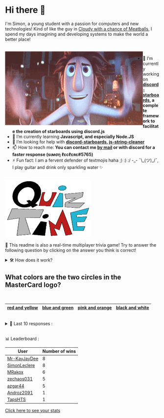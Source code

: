 # Hi there 👋

I'm Simon, a young student with a passion for computers and new technologies!
Kind of like the guy in [Cloudy with a chance of Meatballs](https://www.youtube.com/watch?v=dQw4w9WgXcQ), I spend my days imagining and developing systems to make the world a better place!

<br>

<img width="450" height="240" src="./assets/cloudyWithAChanceOfMeatBalls.gif" align=left>

- 🔭 I’m currently working on **[discord-starboards](https://github.com/SimonLeclere/discord-starboards), a complete framework to facilitate the creation of starboards using discord.js**
- 🌱 I’m currently learning **Javascript, and especially Node.JS**
- 🤔 I’m looking for help with **[discord-starboards](https://github.com/SimonLeclere/discord-starboards), [js-string-cleaner](https://github.com/SimonLeclere/Js-String-Cleaner)**
- 📫 How to reach me: **You can contact me [by mail](mailto:simon-leclere@orange.fr) or with discord for a faster response (sιмση ℓεcℓεяε#5765)**
- ⚡ Fun fact: I am a fervent defender of textmojis haha ;) :) :/ -\_- ¯\\\_(ツ)\_/¯, I play guitar and drink only sparkling water ✨

<br>

<img width="280" height="187" src="./assets/quizTime.gif">

<br>

🎲 This readme is also a real-time multiplayer trivia game! Try to answer the following question by clicking on the answer you think is correct!
<details>
  <summary>🛠️ How does it work?</summary>
  Each answer is a link to a pre-filled issue. When you press "Submit new issue", it triggers a Github action workflow that compares your answer with the correct answer, finds a new question and updates the readme.md file. Not bad huh?! This whole process only takes about 20 seconds!
</details>

## What colors are the two circles in the MasterCard logo?

<br>

| [red and yellow](https://github.com/SimonLeclere/SimonLeclere/issues/new?title=quiz%7C4914%7Cred%20and%20yellow&body=Just%20click%20'Submit%20new%20issue'.) | [blue and green](https://github.com/SimonLeclere/SimonLeclere/issues/new?title=quiz%7C4914%7Cblue%20and%20green&body=Just%20click%20'Submit%20new%20issue'.) | [pink and orange](https://github.com/SimonLeclere/SimonLeclere/issues/new?title=quiz%7C4914%7Cpink%20and%20orange&body=Just%20click%20'Submit%20new%20issue'.) | [black and white](https://github.com/SimonLeclere/SimonLeclere/issues/new?title=quiz%7C4914%7Cblack%20and%20white&body=Just%20click%20'Submit%20new%20issue'.) |
| - | - | - | - | 

<br>

<details>
  <summary>📒 Last 10 responses :</summary>

- **azgar44** answered **Leg** to `What part of the body is damaged if you break your tibia?` (Good answer)
- **azgar44** answered **Caucasus** to `The main objective of the German operation "Case Blue" during World War II was originally to capture what?` (Good answer)
- **azgar44** answered **Spaceman From Pluto** to `What was another suggested name for, the 1985 film, Back to the Future?` (Good answer)
- **azgar44** answered **red** to `What color is a ruby?` (Good answer)
- **azgar44** answered **fashion designer** to `What is Delta Burke's character's job on the sitcom 'Designing Women'?` (Wrong answer)
- **azgar44** answered **Showdown** to `In "Team Fortress 2", what is the fastest taunt kill that can be pulled off?` (Good answer)
- **zechaos031** answered **Gooty** to `Which of the following is another name for the "Poecilotheria Metallica Tarantula"?` (Good answer)
- **zechaos031** answered **Leonardo da Vinci** to `Who painted the Mona Lisa?` (Good answer)
- **zechaos031** answered **5 Minutes, 50 Seconds** to `How long was the World Record Speed Run of Valve Software&#039;s "Half-Life" that was done in 2014.` (Wrong answer)
- **zechaos031** answered **Kelisa** to `Which of these is NOT a car model produced by Malaysian car manufacturer Proton?` (Good answer)

</details>

<br>

📊 Leaderboard :

| User | Number of wins |
|-|-|
| [Mr-KayJayDee](https://github.com/Mr-KayJayDee) | 8 |
| [SimonLeclere](https://github.com/SimonLeclere) | 8 |
| [MRakox](https://github.com/MRakox) | 6 |
| [zechaos031](https://github.com/zechaos031) | 5 |
| [azgar44](https://github.com/azgar44) | 5 |
| [Androz2091](https://github.com/Androz2091) | 1 |
| [TapsHTS](https://github.com/TapsHTS) | 1 |

[Click here to see your stats](https://github.com/SimonLeclere/SimonLeclere/issues/new?title=MyStats&body=Just%20click%20%27Submit%20new%20issue%27.)